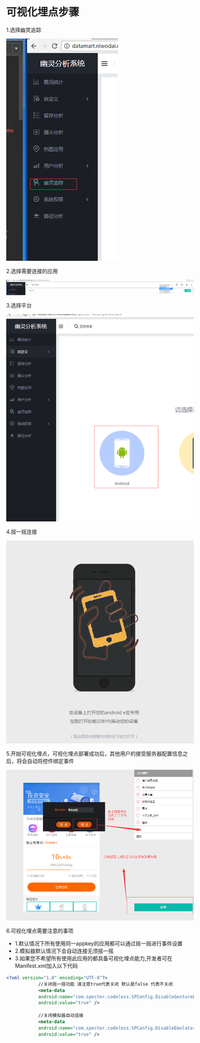 # 可视化埋点步骤

1.选择幽灵追踪

![](幽灵追踪.png)

2.选择需要连接的应用

![](选择需要查询的应用.png)

3.选择平台

![](幽灵追踪android.png)

4.摇一摇连接

![](摇一摇连接.png)

5.开始可视化埋点，可视化埋点部署成功后，其他用户的接受服务器配置信息之后，将会自动将控件绑定事件

![](设置事件.png)

6.可视化埋点需要注意的事项
* 1.默认情况下所有使用同一appkey的应用都可以通过摇一摇进行事件设置
* 2.模拟器默认情况下会自动连接无须摇一摇
* 3.如果您不希望所有使用此应用的都具备可视化埋点能力,开发者可在Manifest.xml加入以下代码

```xml
<?xml version="1.0" encoding="UTF-8"?>
            //关闭摇一摇功能 请注意true代表关闭 默认是false 代表不关闭
            <meta-data
            android:name="com.specter.codeless.SPConfig.DisableGestureBindingUI"
            android:value="true" />
            
            //关闭模拟器自动连接
            <meta-data
            android:name="com.specter.codeless.SPConfig.DisableEmulatorBindingUI"
            android:value="true" />

```







